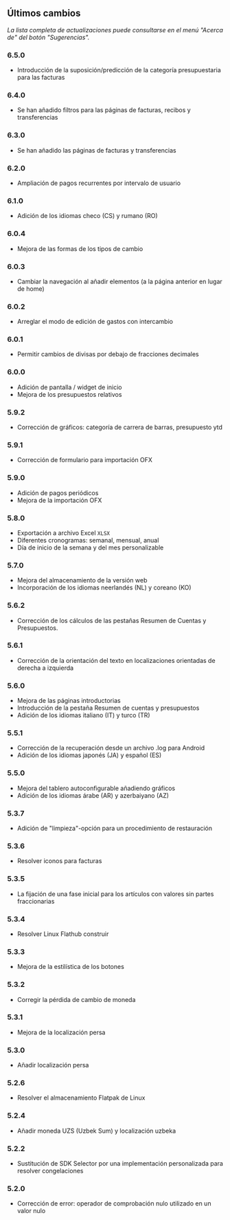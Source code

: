 ## Últimos cambios

_La lista completa de actualizaciones puede consultarse en el menú "Acerca de" del botón "Sugerencias"._

### 6.5.0
- Introducción de la suposición/predicción de la categoría presupuestaria para las facturas

### 6.4.0
- Se han añadido filtros para las páginas de facturas, recibos y transferencias

### 6.3.0
- Se han añadido las páginas de facturas y transferencias

### 6.2.0
- Ampliación de pagos recurrentes por intervalo de usuario

### 6.1.0
- Adición de los idiomas checo (CS) y rumano (RO)

### 6.0.4
- Mejora de las formas de los tipos de cambio

### 6.0.3
- Cambiar la navegación al añadir elementos (a la página anterior en lugar de home)

### 6.0.2
- Arreglar el modo de edición de gastos con intercambio

### 6.0.1
- Permitir cambios de divisas por debajo de fracciones decimales

### 6.0.0
- Adición de pantalla / widget de inicio
- Mejora de los presupuestos relativos

### 5.9.2
- Corrección de gráficos: categoría de carrera de barras, presupuesto ytd

### 5.9.1
- Corrección de formulario para importación OFX

### 5.9.0
- Adición de pagos periódicos
- Mejora de la importación OFX

### 5.8.0
- Exportación a archivo Excel `XLSX`
- Diferentes cronogramas: semanal, mensual, anual
- Día de inicio de la semana y del mes personalizable

### 5.7.0
- Mejora del almacenamiento de la versión web
- Incorporación de los idiomas neerlandés (NL) y coreano (KO)

### 5.6.2
- Corrección de los cálculos de las pestañas Resumen de Cuentas y Presupuestos.

### 5.6.1
- Corrección de la orientación del texto en localizaciones orientadas de derecha a izquierda

### 5.6.0
- Mejora de las páginas introductorias
- Introducción de la pestaña Resumen de cuentas y presupuestos
- Adición de los idiomas italiano (IT) y turco (TR)

### 5.5.1
- Corrección de la recuperación desde un archivo .log para Android
- Adición de los idiomas japonés (JA) y español (ES)

### 5.5.0
- Mejora del tablero autoconfigurable añadiendo gráficos
- Adición de los idiomas árabe (AR) y azerbaiyano (AZ)

### 5.3.7
- Adición de "limpieza"-opción para un procedimiento de restauración

### 5.3.6
- Resolver iconos para facturas

### 5.3.5
- La fijación de una fase inicial para los artículos con valores sin partes fraccionarias

### 5.3.4
- Resolver Linux Flathub construir

### 5.3.3
- Mejora de la estilística de los botones

### 5.3.2
- Corregir la pérdida de cambio de moneda

### 5.3.1
- Mejora de la localización persa

### 5.3.0
- Añadir localización persa

### 5.2.6
- Resolver el almacenamiento Flatpak de Linux

### 5.2.4
- Añadir moneda UZS (Uzbek Sum) y localización uzbeka

### 5.2.2
- Sustitución de SDK Selector por una implementación personalizada para resolver congelaciones

### 5.2.0
- Corrección de error: operador de comprobación nulo utilizado en un valor nulo
